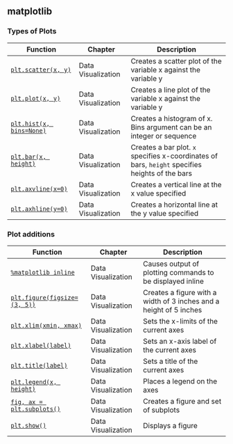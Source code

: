 
## matplotlib

### Types of Plots

| Function                                                                                   | Chapter            | Description                                                                                     |
| ------------------------------------------------------------------------------------------ | ------------------ | ----------------------------------------------------------------------------------------------- |
| [`plt.scatter(x, y)`](https://matplotlib.org/api/_as_gen/matplotlib.pyplot.scatter.html)   | Data Visualization | Creates a scatter plot of the variable x against the variable y                                 |
| [`plt.plot(x, y)`](https://matplotlib.org/api/_as_gen/matplotlib.pyplot.plot.html)         | Data Visualization | Creates a line plot of the variable x against the variable y                                    |
| [`plt.hist(x, bins=None)`](https://matplotlib.org/api/_as_gen/matplotlib.pyplot.hist.html) | Data Visualization | Creates a histogram of x. Bins argument can be an integer or sequence                           |
| [`plt.bar(x, height)`](https://matplotlib.org/api/_as_gen/matplotlib.pyplot.bar.html)      | Data Visualization | Creates a bar plot. `x` specifies x-coordinates of bars, `height` specifies heights of the bars |
| [`plt.axvline(x=0)`](https://matplotlib.org/api/_as_gen/matplotlib.pyplot.axvline.html)    | Data Visualization | Creates a vertical line at the x value specified                                                |
| [`plt.axhline(y=0)`](https://matplotlib.org/api/_as_gen/matplotlib.pyplot.axhline.html)    | Data Visualization | Creates a horizontal line at the y value specified                                              |

### Plot additions

| Function                                                                                         | Chapter            | Description                                                        |
| ------------------------------------------------------------------------------------------------ | ------------------ | ------------------------------------------------------------------ |
| [`%matplotlib inline`](http://ipython.readthedocs.io/en/stable/interactive/plotting.html)        | Data Visualization | Causes output of plotting commands to be displayed inline          |
| [`plt.figure(figsize=(3, 5))`](https://matplotlib.org/api/_as_gen/matplotlib.pyplot.figure.html) | Data Visualization | Creates a figure with a width of 3 inches and a height of 5 inches |
| [`plt.xlim(xmin, xmax)`](https://matplotlib.org/api/_as_gen/matplotlib.pyplot.xlim.html)         | Data Visualization | Sets the x-limits of the current axes                              |
| [`plt.xlabel(label)`](https://matplotlib.org/api/_as_gen/matplotlib.pyplot.xlabel.html)          | Data Visualization | Sets an x-axis label of the current axes                           |
| [`plt.title(label)`](https://matplotlib.org/api/_as_gen/matplotlib.pyplot.title.html)            | Data Visualization | Sets a title of the current axes                                   |
| [`plt.legend(x, height)`](https://matplotlib.org/api/_as_gen/matplotlib.pyplot.legend.html)      | Data Visualization | Places a legend on the axes                                        |
| [`fig, ax = plt.subplots()`](https://matplotlib.org/api/_as_gen/matplotlib.pyplot.subplots.html) | Data Visualization | Creates a figure and set of subplots                               |
| [`plt.show()`](https://matplotlib.org/api/_as_gen/matplotlib.pyplot.show.html)                   | Data Visualization | Displays a figure                                                  |

